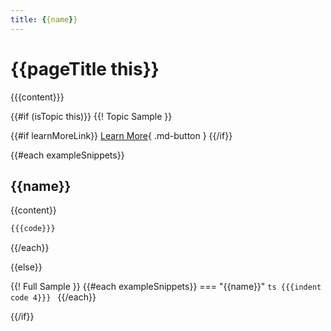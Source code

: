 ```yaml
---
title: {{name}}
---
```


# {{pageTitle this}}

{{{content}}}

{{#if (isTopic this)}}
{{! Topic Sample }}

{{#if learnMoreLink}}
[Learn More](\{{config.site_url.rstrip('/')}}{{learnMoreLink}}){ .md-button }
{{/if}}

{{#each exampleSnippets}}
## {{name}}
{{content}}

```ts
{{{code}}}
```
{{/each}}

{{else}}

{{! Full Sample }}
{{#each exampleSnippets}}
=== "{{name}}"
    ```ts
    {{{indent code 4}}}
    ```
{{/each}}

{{/if}}
